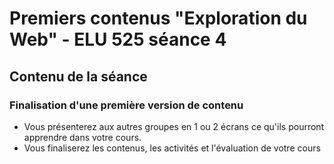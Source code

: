 # Premiers contenus "Exploration du Web" - ELU 525 séance 4

## Contenu de la séance

### Finalisation d'une première version de contenu
* Vous présenterez aux autres groupes en 1 ou 2 écrans ce qu'ils pourront apprendre dans votre cours.
* Vous finaliserez les contenus, les activités et l'évaluation de votre cours

